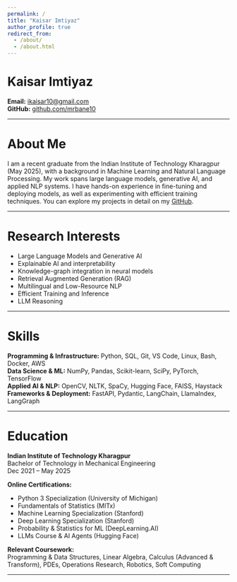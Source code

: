 ```yaml
---
permalink: /
title: "Kaisar Imtiyaz"
author_profile: true
redirect_from: 
  - /about/
  - /about.html
---
```


# Kaisar Imtiyaz  
**Email:** ikaisar10@gmail.com  
**GitHub:** [github.com/mrbane10](https://github.com/mrbane10)  

---

# About Me  
I am a recent graduate from the Indian Institute of Technology Kharagpur (May 2025), with a background in Machine Learning and Natural Language Processing. My work spans large language models, generative AI, and applied NLP systems. I have hands-on experience in fine-tuning and deploying models, as well as experimenting with efficient training techniques. You can explore my projects in detail on my [GitHub](https://github.com/mrbane10).  

---

# Research Interests  
- Large Language Models and Generative AI
- Explainable AI and interpretability
- Knowledge-graph integration in neural models
- Retrieval Augmented Generation (RAG)
- Multilingual and Low-Resource NLP  
- Efficient Training and Inference 
- LLM Reasoning

---

# Skills  
**Programming & Infrastructure:** Python, SQL, Git, VS Code, Linux, Bash, Docker, AWS  
**Data Science & ML:** NumPy, Pandas, Scikit-learn, SciPy, PyTorch, TensorFlow  
**Applied AI & NLP:** OpenCV, NLTK, SpaCy, Hugging Face, FAISS, Haystack  
**Frameworks & Deployment:** FastAPI, Pydantic, LangChain, LlamaIndex, LangGraph  

---

# Education  
**Indian Institute of Technology Kharagpur**  
Bachelor of Technology in Mechanical Engineering  
Dec 2021 – May 2025  

**Online Certifications:**  
- Python 3 Specialization (University of Michigan)  
- Fundamentals of Statistics (MITx)  
- Machine Learning Specialization (Stanford)  
- Deep Learning Specialization (Stanford)  
- Probability & Statistics for ML (DeepLearning.AI)  
- LLMs Course & AI Agents (Hugging Face)  

**Relevant Coursework:**  
Programming & Data Structures, Linear Algebra, Calculus (Advanced & Transform), PDEs, Operations Research, Robotics, Soft Computing  

---  
